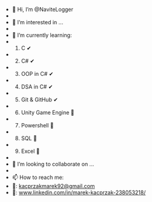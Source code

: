 - 👋 Hi, I’m @NaviteLogger
- 
- 👀 I’m interested in ...
- 
- 🌱 I’m currently learning:
- 1. C ✔
- 2. C# ✔
- 3. OOP in C# ✔
- 4. DSA in C# ✔
- 5. Git & GitHub ✔
- 6. Unity Game Engine 🔎
- 7. Powershell 🔎
- 8. SQL 🔎
- 9. Excel 🔎
- 
- 💞️ I’m looking to collaborate on ...
- 
- 📫 How to reach me:
- 📩: kacprzakmarek92@gmail.com 
- 💬: www.linkedin.com/in/marek-kacprzak-238053218/



<!---
NaviteLogger/NaviteLogger is a ✨ special ✨ repository because its `README.md` (this file) appears on your GitHub profile.
You can click the Preview link to take a look at your changes.
--->
